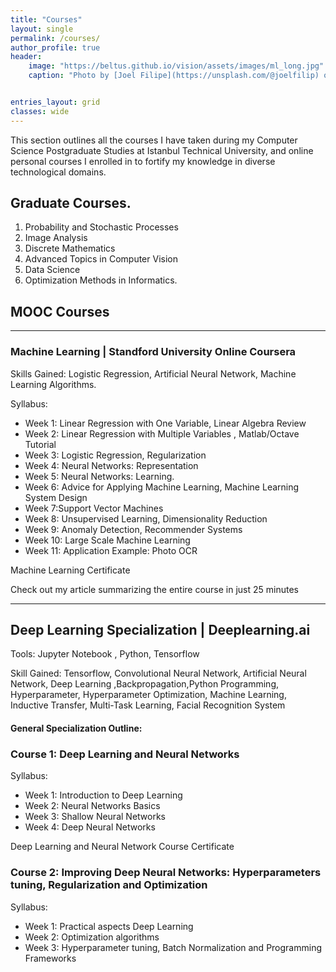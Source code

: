 ```yaml
---
title: "Courses"
layout: single
permalink: /courses/
author_profile: true
header:
    image: "https://beltus.github.io/vision/assets/images/ml_long.jpg"
    caption: "Photo by [Joel Filipe](https://unsplash.com/@joelfilip) on [Unsplash](https://unsplash.com)"


entries_layout: grid
classes: wide
---
```


This section outlines all the courses I have taken during my Computer Science Postgraduate Studies at Istanbul Technical University, and online personal courses I enrolled in to fortify my knowledge in diverse technological domains.

## Graduate Courses.
1. Probability and Stochastic Processes
2. Image Analysis
3. Discrete Mathematics
4. Advanced Topics in Computer Vision
5. Data Science
6. Optimization Methods in Informatics.

## MOOC Courses
---------------------------------------------------------------------

### <a name="Machine-Learning"></a>Machine Learning | Standford University Online Coursera

Skills Gained: Logistic Regression, Artificial Neural Network, Machine Learning Algorithms.

Syllabus: [<i class="fas fa-paperclip"></i>](https://www.coursera.org/learn/machine-learning)
* Week 1:  Linear Regression with One Variable, Linear Algebra Review
* Week 2: Linear Regression with Multiple Variables , Matlab/Octave Tutorial
* Week 3: Logistic Regression, Regularization
* Week 4: Neural Networks: Representation
* Week 5: Neural Networks: Learning.
* Week 6: Advice for Applying Machine Learning, Machine Learning System Design
* Week 7:Support Vector Machines
* Week 8: Unsupervised Learning, Dimensionality Reduction
* Week 9: Anomaly Detection, Recommender Systems
* Week 10: Large Scale Machine Learning
* Week 11: Application Example: Photo OCR

 Machine Learning Certificate [<i class="fas fa-link" aria-hidden="true"></i>](https://www.coursera.org/account/accomplishments/records/K9PRW5SB5PFC)

 Check out my article summarizing the entire course in just 25 minutes [<i class="fas fa-link" aria-hidden="true"></i>](https://medium.com/towards-artificial-intelligence/an-end-to-end-comprehensive-summary-of-machine-learning-df30fa149c94)

 -----------------------------------------------------------


 ## <a name="Deep-Learning-Specialization"></a>Deep Learning Specialization | Deeplearning.ai [<i class="fas fa-link" aria-hidden="true"></i>](https://www.coursera.org/account/accomplishments/specialization/AEE26XQ29CD5)

Tools: Jupyter Notebook , Python, Tensorflow

Skill Gained: Tensorflow, Convolutional Neural Network, Artificial Neural Network, Deep Learning
,Backpropagation,Python Programming, Hyperparameter, Hyperparameter Optimization, Machine Learning, Inductive Transfer, Multi-Task Learning, Facial Recognition System

#### General Specialization Outline: [<i class="fas fa-paperclip"></i>](https://www.coursera.org/specializations/deep-learning)

 ### Course 1: Deep Learning and Neural Networks[<i class="fas fa-link" aria-hidden="true"></i>](https://www.coursera.org/learn/neural-networks-deep-learning?specialization=deep-learning)

 Syllabus: [<i class="fas fa-paperclip"></i>](https://www.coursera.org/learn/neural-networks-deep-learning?specialization=deep-learning)

 * Week 1:  Introduction to Deep Learning
 * Week 2: Neural Networks Basics
 * Week 3: Shallow Neural Networks
 * Week 4: Deep Neural Networks

 Deep Learning and Neural Network Course Certificate [<i class="fas fa-link" aria-hidden="true"></i>](https://www.coursera.org/account/accomplishments/records/DH9P9C7M8A8P)



 ### Course 2: Improving Deep Neural Networks: Hyperparameters tuning, Regularization and Optimization[<i class="fas fa-link" aria-hidden="true"></i>](https://www.coursera.org/learn/deep-neural-network?specialization=deep-learning)

 Syllabus: [<i class="fas fa-paperclip"></i>](https://www.coursera.org/learn/deep-neural-network?specialization=deep-learning)

 * Week 1:  Practical aspects Deep Learning
 * Week 2: Optimization algorithms
 * Week 3: Hyperparameter tuning, Batch Normalization and Programming Frameworks
